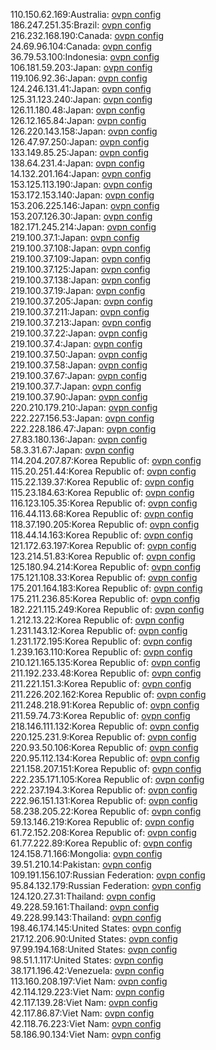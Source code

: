 110.150.62.169:Australia: [ovpn config](vpn/110_150_62_169.ovpn)  
186.247.251.35:Brazil: [ovpn config](vpn/186_247_251_35.ovpn)  
216.232.168.190:Canada: [ovpn config](vpn/216_232_168_190.ovpn)  
24.69.96.104:Canada: [ovpn config](vpn/24_69_96_104.ovpn)  
36.79.53.100:Indonesia: [ovpn config](vpn/36_79_53_100.ovpn)  
106.181.59.203:Japan: [ovpn config](vpn/106_181_59_203.ovpn)  
119.106.92.36:Japan: [ovpn config](vpn/119_106_92_36.ovpn)  
124.246.131.41:Japan: [ovpn config](vpn/124_246_131_41.ovpn)  
125.31.123.240:Japan: [ovpn config](vpn/125_31_123_240.ovpn)  
126.11.180.48:Japan: [ovpn config](vpn/126_11_180_48.ovpn)  
126.12.165.84:Japan: [ovpn config](vpn/126_12_165_84.ovpn)  
126.220.143.158:Japan: [ovpn config](vpn/126_220_143_158.ovpn)  
126.47.97.250:Japan: [ovpn config](vpn/126_47_97_250.ovpn)  
133.149.85.25:Japan: [ovpn config](vpn/133_149_85_25.ovpn)  
138.64.231.4:Japan: [ovpn config](vpn/138_64_231_4.ovpn)  
14.132.201.164:Japan: [ovpn config](vpn/14_132_201_164.ovpn)  
153.125.113.190:Japan: [ovpn config](vpn/153_125_113_190.ovpn)  
153.172.153.140:Japan: [ovpn config](vpn/153_172_153_140.ovpn)  
153.206.225.146:Japan: [ovpn config](vpn/153_206_225_146.ovpn)  
153.207.126.30:Japan: [ovpn config](vpn/153_207_126_30.ovpn)  
182.171.245.214:Japan: [ovpn config](vpn/182_171_245_214.ovpn)  
219.100.37.1:Japan: [ovpn config](vpn/219_100_37_1.ovpn)  
219.100.37.108:Japan: [ovpn config](vpn/219_100_37_108.ovpn)  
219.100.37.109:Japan: [ovpn config](vpn/219_100_37_109.ovpn)  
219.100.37.125:Japan: [ovpn config](vpn/219_100_37_125.ovpn)  
219.100.37.138:Japan: [ovpn config](vpn/219_100_37_138.ovpn)  
219.100.37.19:Japan: [ovpn config](vpn/219_100_37_19.ovpn)  
219.100.37.205:Japan: [ovpn config](vpn/219_100_37_205.ovpn)  
219.100.37.211:Japan: [ovpn config](vpn/219_100_37_211.ovpn)  
219.100.37.213:Japan: [ovpn config](vpn/219_100_37_213.ovpn)  
219.100.37.22:Japan: [ovpn config](vpn/219_100_37_22.ovpn)  
219.100.37.4:Japan: [ovpn config](vpn/219_100_37_4.ovpn)  
219.100.37.50:Japan: [ovpn config](vpn/219_100_37_50.ovpn)  
219.100.37.58:Japan: [ovpn config](vpn/219_100_37_58.ovpn)  
219.100.37.67:Japan: [ovpn config](vpn/219_100_37_67.ovpn)  
219.100.37.7:Japan: [ovpn config](vpn/219_100_37_7.ovpn)  
219.100.37.90:Japan: [ovpn config](vpn/219_100_37_90.ovpn)  
220.210.179.210:Japan: [ovpn config](vpn/220_210_179_210.ovpn)  
222.227.156.53:Japan: [ovpn config](vpn/222_227_156_53.ovpn)  
222.228.186.47:Japan: [ovpn config](vpn/222_228_186_47.ovpn)  
27.83.180.136:Japan: [ovpn config](vpn/27_83_180_136.ovpn)  
58.3.31.67:Japan: [ovpn config](vpn/58_3_31_67.ovpn)  
114.204.207.87:Korea Republic of: [ovpn config](vpn/114_204_207_87.ovpn)  
115.20.251.44:Korea Republic of: [ovpn config](vpn/115_20_251_44.ovpn)  
115.22.139.37:Korea Republic of: [ovpn config](vpn/115_22_139_37.ovpn)  
115.23.184.63:Korea Republic of: [ovpn config](vpn/115_23_184_63.ovpn)  
116.123.105.35:Korea Republic of: [ovpn config](vpn/116_123_105_35.ovpn)  
116.44.113.68:Korea Republic of: [ovpn config](vpn/116_44_113_68.ovpn)  
118.37.190.205:Korea Republic of: [ovpn config](vpn/118_37_190_205.ovpn)  
118.44.14.163:Korea Republic of: [ovpn config](vpn/118_44_14_163.ovpn)  
121.172.63.197:Korea Republic of: [ovpn config](vpn/121_172_63_197.ovpn)  
123.214.51.83:Korea Republic of: [ovpn config](vpn/123_214_51_83.ovpn)  
125.180.94.214:Korea Republic of: [ovpn config](vpn/125_180_94_214.ovpn)  
175.121.108.33:Korea Republic of: [ovpn config](vpn/175_121_108_33.ovpn)  
175.201.164.183:Korea Republic of: [ovpn config](vpn/175_201_164_183.ovpn)  
175.211.236.85:Korea Republic of: [ovpn config](vpn/175_211_236_85.ovpn)  
182.221.115.249:Korea Republic of: [ovpn config](vpn/182_221_115_249.ovpn)  
1.212.13.22:Korea Republic of: [ovpn config](vpn/1_212_13_22.ovpn)  
1.231.143.12:Korea Republic of: [ovpn config](vpn/1_231_143_12.ovpn)  
1.231.172.195:Korea Republic of: [ovpn config](vpn/1_231_172_195.ovpn)  
1.239.163.110:Korea Republic of: [ovpn config](vpn/1_239_163_110.ovpn)  
210.121.165.135:Korea Republic of: [ovpn config](vpn/210_121_165_135.ovpn)  
211.192.233.48:Korea Republic of: [ovpn config](vpn/211_192_233_48.ovpn)  
211.221.151.3:Korea Republic of: [ovpn config](vpn/211_221_151_3.ovpn)  
211.226.202.162:Korea Republic of: [ovpn config](vpn/211_226_202_162.ovpn)  
211.248.218.91:Korea Republic of: [ovpn config](vpn/211_248_218_91.ovpn)  
211.59.74.73:Korea Republic of: [ovpn config](vpn/211_59_74_73.ovpn)  
218.146.111.132:Korea Republic of: [ovpn config](vpn/218_146_111_132.ovpn)  
220.125.231.9:Korea Republic of: [ovpn config](vpn/220_125_231_9.ovpn)  
220.93.50.106:Korea Republic of: [ovpn config](vpn/220_93_50_106.ovpn)  
220.95.112.134:Korea Republic of: [ovpn config](vpn/220_95_112_134.ovpn)  
221.158.207.151:Korea Republic of: [ovpn config](vpn/221_158_207_151.ovpn)  
222.235.171.105:Korea Republic of: [ovpn config](vpn/222_235_171_105.ovpn)  
222.237.194.3:Korea Republic of: [ovpn config](vpn/222_237_194_3.ovpn)  
222.96.151.131:Korea Republic of: [ovpn config](vpn/222_96_151_131.ovpn)  
58.238.205.22:Korea Republic of: [ovpn config](vpn/58_238_205_22.ovpn)  
59.13.146.219:Korea Republic of: [ovpn config](vpn/59_13_146_219.ovpn)  
61.72.152.208:Korea Republic of: [ovpn config](vpn/61_72_152_208.ovpn)  
61.77.222.89:Korea Republic of: [ovpn config](vpn/61_77_222_89.ovpn)  
124.158.71.166:Mongolia: [ovpn config](vpn/124_158_71_166.ovpn)  
39.51.210.14:Pakistan: [ovpn config](vpn/39_51_210_14.ovpn)  
109.191.156.107:Russian Federation: [ovpn config](vpn/109_191_156_107.ovpn)  
95.84.132.179:Russian Federation: [ovpn config](vpn/95_84_132_179.ovpn)  
124.120.27.31:Thailand: [ovpn config](vpn/124_120_27_31.ovpn)  
49.228.59.161:Thailand: [ovpn config](vpn/49_228_59_161.ovpn)  
49.228.99.143:Thailand: [ovpn config](vpn/49_228_99_143.ovpn)  
198.46.174.145:United States: [ovpn config](vpn/198_46_174_145.ovpn)  
217.12.206.90:United States: [ovpn config](vpn/217_12_206_90.ovpn)  
97.99.194.168:United States: [ovpn config](vpn/97_99_194_168.ovpn)  
98.51.1.117:United States: [ovpn config](vpn/98_51_1_117.ovpn)  
38.171.196.42:Venezuela: [ovpn config](vpn/38_171_196_42.ovpn)  
113.160.208.197:Viet Nam: [ovpn config](vpn/113_160_208_197.ovpn)  
42.114.129.223:Viet Nam: [ovpn config](vpn/42_114_129_223.ovpn)  
42.117.139.28:Viet Nam: [ovpn config](vpn/42_117_139_28.ovpn)  
42.117.86.87:Viet Nam: [ovpn config](vpn/42_117_86_87.ovpn)  
42.118.76.223:Viet Nam: [ovpn config](vpn/42_118_76_223.ovpn)  
58.186.90.134:Viet Nam: [ovpn config](vpn/58_186_90_134.ovpn)  

